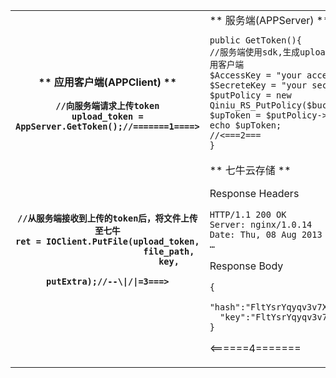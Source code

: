      
 <table> 
   <tr> 
 		<th rowspan="2" >
 		
 ** 应用客户端(APPClient) **
 
 
 
``` 
//向服务端请求上传token
upload_token = AppServer.GetToken();//=======1====>








//从服务端接收到上传的token后，将文件上传至七牛
ret = IOClient.PutFile(upload_token,
						file_path,
						key,
						putExtra);//--\|/|=3===>



```

</th>
<td>
** 服务端(APPServer)  **

```
public GetToken(){
//服务端使用sdk,生成upload token,颁发给应用客户端
$AccessKey = "your accessKey";
$SecreteKey = "your secreteKey"
$putPolicy = new Qiniu_RS_PutPolicy($bucket);
$upToken = $putPolicy->Token(null); 
echo $upToken;
//<===2===
}
```

</td>
</tr>
<tr>
<td>
** 七牛云存储 **

Response Headers
 
``` 
HTTP/1.1 200 OK
Server: nginx/1.0.14
Date: Thu, 08 Aug 2013 09:38:17 GMT
…

```

Response Body

``` 
{
  "hash":"FltYsrYqyqv3v7Xt6CZL2Xb5ATxT",
  "key":"FltYsrYqyqv3v7Xt6CZL2Xb5ATxT"
}
``` 
<======4=======

</td>
</tr>
<tr>
</tr>
</table>
